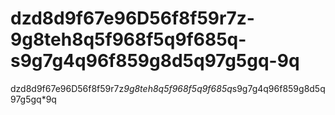 # dzd8d9f67e96D56f8f59r7z-9g8teh8q5f968f5q9f685q-s9g7g4q96f859g8d5q97g5gq-9q
dzd8d9f67e96D56f8f59r7z*9g8teh8q5f968f5q9f685q*s9g7g4q96f859g8d5q97g5gq*9q
